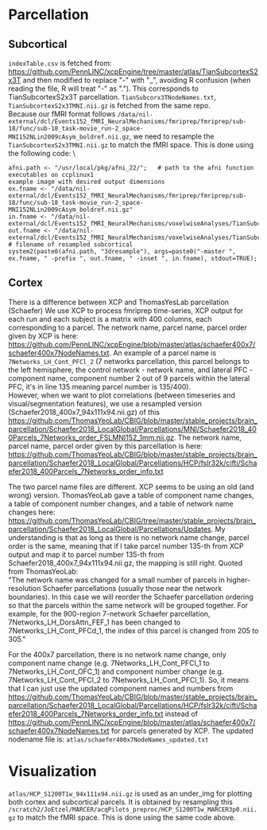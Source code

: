 # Parcellation

## Subcortical

`indexTable.csv` is fetched from: https://github.com/PennLINC/xcpEngine/tree/master/atlas/TianSubcortexS2x3T and then modified to replace "-" with "_", avoiding R confusion (when reading the file, R will treat "-" as "."). This corresponds to TianSubcortexS2x3T parcellation. `TianSubcorx3TNodeNames.txt`, `TianSubcortexS2x3TMNI.nii.gz` is fetched from the same repo. \
Because our fMRI format follows `/data/nil-external/dcl/Events152_fMRI_NeuralMechanisms/fmriprep/fmriprep/sub-18/func/sub-18_task-movie_run-2_space-MNI152NLin2009cAsym_boldref.nii.gz`, we need to resample the `TianSubcortexS2x3TMNI.nii.gz` to match the fMRI space. This is done using the following code: \

```
afni.path <- "/usr/local/pkg/afni_22/";   # path to the afni function executables on ccplinux1
example image with desired output dimensions
ex.fname <- "/data/nil-external/dcl/Events152_fMRI_NeuralMechanisms/fmriprep/fmriprep/sub-18/func/sub-18_task-movie_run-2_space-MNI152NLin2009cAsym_boldref.nii.gz"
in.fname <- "/data/nil-external/dcl/Events152_fMRI_NeuralMechanisms/voxelwiseAnalyses/TianSubcortexS2x3TMNI.nii.gz";
out.fname <- "/data/nil-external/dcl/Events152_fMRI_NeuralMechanisms/voxelwiseAnalyses/TianSubcortexS2x3TMNI_94x111x94.nii.gz";  # filename of resampled subcortical
system2(paste0(afni.path, "3dresample"), args=paste0("-master ", ex.fname, " -prefix ", out.fname, " -inset ", in.fname), stdout=TRUE);
```

## Cortex

There is a difference between XCP and ThomasYesLab parcellation (Schaefer)
We use XCP to process fmriprep time-series, XCP output for each run and each subject is a matrix with 400 columns, each corresponding to a parcel. The network name, parcel name, parcel order given by XCP is here: https://github.com/PennLINC/xcpEngine/blob/master/atlas/schaefer400x7/schaefer400x7NodeNames.txt. An example of a parcel name is `7Networks_LH_Cont_PFCl_2` (7 networks parcellation, this parcel belongs to the left hemisphere, the control network - network name, and lateral PFC - component name, component number 2 out of 9 parcels within the lateral PFC, it's in line 135 meaning parcel number is 135/400). \
However, when we want to plot correlations (between timeseries and visual/segmentation features), we use a resampled version (Schaefer2018_400x7_94x111x94.nii.gz) of this https://github.com/ThomasYeoLab/CBIG/blob/master/stable_projects/brain_parcellation/Schaefer2018_LocalGlobal/Parcellations/MNI/Schaefer2018_400Parcels_7Networks_order_FSLMNI152_1mm.nii.gz. The network name, parcel name, parcel order given by this parcellation is here: https://github.com/ThomasYeoLab/CBIG/blob/master/stable_projects/brain_parcellation/Schaefer2018_LocalGlobal/Parcellations/HCP/fslr32k/cifti/Schaefer2018_400Parcels_7Networks_order_info.txt

The two parcel name files are different. XCP seems to be using an old (and wrong) version. ThomasYeoLab gave a table of component name changes, a table of component number changes, and a table of network name changes here: https://github.com/ThomasYeoLab/CBIG/tree/master/stable_projects/brain_parcellation/Schaefer2018_LocalGlobal/Parcellations/Updates.
My understanding is that as long as there is no network name change, parcel order is the same, meaning that if I take parcel number 135-th from XCP output and map it to parcel number 135-th from Schaefer2018_400x7_94x111x94.nii.gz, the mapping is still right. Quoted from ThomasYeoLab: \
"The network name was changed for a small number of parcels in higher-resolution Schaefer parcellations (usually those near the network boundaries). In this case we will reorder the Schaefer parcellation ordering so that the parcels within the same network will be grouped together. For example, for the 900-region 7-network Schaefer parcellation, 7Networks_LH_DorsAttn_FEF_1 has been changed to 7Networks_LH_Cont_PFCd_1, the index of this parcel is changed from 205 to 305."

For the 400x7 parcellation, there is no network name change, only component name change (e.g. 
7Networks_LH_Cont_PFCl_1 to 7Networks_LH_Cont_OFC_1) and component number change (e.g. 7Networks_LH_Cont_PFCl_2 to 7Networks_LH_Cont_PFCl_1). So, it means that I can just use the updated component names and numbers from https://github.com/ThomasYeoLab/CBIG/blob/master/stable_projects/brain_parcellation/Schaefer2018_LocalGlobal/Parcellations/HCP/fslr32k/cifti/Schaefer2018_400Parcels_7Networks_order_info.txt instead of https://github.com/PennLINC/xcpEngine/blob/master/atlas/schaefer400x7/schaefer400x7NodeNames.txt for parcels generated by XCP. The updated nodename file is: `atlas/schaefer400x7NodeNames_updated.txt`

# Visualization

`atlas/HCP_S1200T1w_94x111x94.nii.gz` is used as an under_img for plotting both cortex and subcortical parcels. It is obtained by resampling this `/scratch2/JoEtzel/MARCER/acqPilots_preproc/HCP_S1200T1w_MARCER3p0.nii.gz` to match the fMRI space. This is done using the same code above.